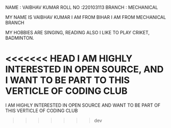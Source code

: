  NAME : VAIBHAV KUMAR
 ROLL NO :220103113
 BRANCH : MECHANICAL

 MY NAME IS VAIBHAV KUMAR 
 I AM FROM BIHAR 
 I AM FROM MECHANICAL BRANCH

 MY HOBBIES ARE SINGING, READING ALSO I LIKE TO PLAY CRIKET, BADMINTON.

<<<<<<< HEAD
I AM HIGHLY INTERESTED IN OPEN SOURCE, AND I WANT TO BE PART TO THIS VERTICLE OF CODING CLUB
=======
I AM HIGHLY INTERESTED IN OPEN SOURCE AND WANT TO BE PART OF THIS VERTICLE OF CODING CLUB
>>>>>>> dev
